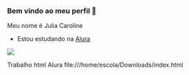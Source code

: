 ###  Bem vindo ao meu perfil    🌸

Meu nome é Julia Caroline

- Estou estudando na [Alura](https://www.alura.com.br)

![](https://media.tenor.com/JWJRjZFUa_cAAAAC/one-piece-anime.gif)

Trabalho html Alura
file:///home/escola/Downloads/index.html

